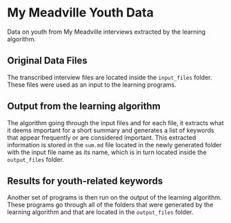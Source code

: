 # My Meadville Youth Data

Data on youth from My Meadville interviews extracted by the learning algorithm.

## Original Data Files
The transcribed interview files are located inside the `input_files` folder.
These files were used as an input to the learning programs.

## Output from the learning algorithm
The algorithm going through the input files and for each file, it extracts what it deems important
for a short summary and generates a list of keywords that appear frequently or are 
considered important. This extracted information is stored in the `sum.md` file located
in the newly generated folder with the input file name as its name, which is in turn 
located inside the `output_files` folder. 

## Results for youth-related keywords
Another set of programs is then run on the output of the learning algorithm. These programs
go through all of the folders that were generated by the learning algorithm and that are
located in the `output_files` folder. 


